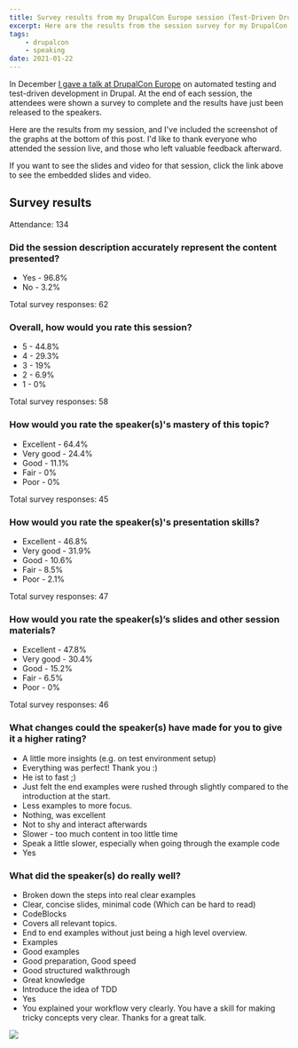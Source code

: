 ```yaml
---
title: Survey results from my DrupalCon Europe session (Test-Driven Drupal)
excerpt: Here are the results from the session survey for my DrupalCon session (Test-Driven Drupal) on Drupal automated testing and test-driven development.
tags:
    - drupalcon
    - speaking
date: 2021-01-22
---
```


In December [I gave a talk at DrupalCon Europe](/blog/test-driven-drupal-presentation-drupalcon-europe) on automated testing and test-driven development in Drupal. At the end of each session, the attendees were shown a survey to complete and the results have just been released to the speakers.

Here are the results from my session, and I've included the screenshot of the graphs at the bottom of this post. I'd like to thank everyone who attended the session live, and those who left valuable feedback afterward.

If you want to see the slides and video for that session, click the link above to see the embedded slides and video.

## Survey results

Attendance: 134

### Did the session description accurately represent the content presented?

* Yes - 96.8%
* No - 3.2%

Total survey responses: 62

### Overall, how would you rate this session?

* 5 - 44.8%
* 4 - 29.3%
* 3 - 19%
* 2 - 6.9%
* 1 - 0%

Total survey responses: 58

### How would you rate the speaker(s)'s mastery of this topic?

* Excellent - 64.4%
* Very good - 24.4%
* Good - 11.1%
* Fair - 0%
* Poor - 0%

Total survey responses: 45

### How would you rate the speaker(s)'s presentation skills?

* Excellent - 46.8%
* Very good - 31.9%
* Good - 10.6%
* Fair - 8.5%
* Poor - 2.1%

Total survey responses: 47

### How would you rate the speaker(s)’s slides and other session materials?

* Excellent - 47.8%
* Very good - 30.4%
* Good - 15.2%
* Fair - 6.5%
* Poor - 0%

Total survey responses: 46

### What changes could the speaker(s) have made for you to give it a higher rating?

* A little more insights (e.g. on test environment setup)
* Everything was perfect! Thank you :)
* He ist to fast ;)
* Just felt the end examples were rushed through slightly compared to the introduction at the start.
* Less examples to more focus.
* Nothing, was excellent
* Not to shy and interact afterwards
* Slower - too much content in too little time
* Speak a little slower, especially when going through the example code
* Yes

### What did the speaker(s) do really well?

* Broken down the steps into real clear examples
* Clear, concise slides, minimal code (Which can be hard to read)
* CodeBlocks
* Covers all relevant topics.
* End to end examples without just being a high level overview.
* Examples
* Good examples
* Good preparation, Good speed
* Good structured walkthrough
* Great knowledge
* Introduce the idea of TDD
* Yes
* You explained your workflow very clearly. You have a skill for making tricky concepts very clear. Thanks for a great talk.

<img src="/sites/default/files/2021-01/Screenshot 2021-01-20 at 09.20.45_0.png"/>
